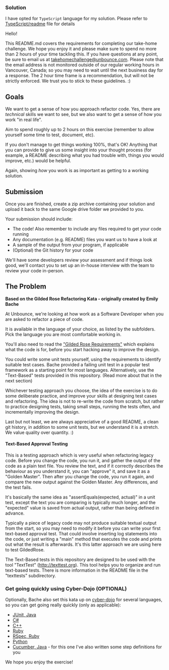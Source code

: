 ### Solution

I have opted for `TypeScript` language for my solution. Please refer to [TypeScript/readme](https://github.com/Kirandeepv/gilded-rose/blob/master/TypeScript/README.md) file for details

Hello!

This README.md covers the requirements for completing our take-home challenge. We hope you enjoy it and please make sure to spend no more than 2 hours of your time tackling this. If you have questions at any point, be sure to email us at [takehomechallenge@unbounce.com](mailto:takehomechallenge@unbounce.com). Please note that the email address is not monitored outside of our regular working hours in Vancouver, Canada; so you may need to wait until the next business day for a response. The 2 hour time frame is a recommendation, but will not be strictly enforced. We trust you to stick to these guidelines. :)

## Goals

We want to get a sense of how you approach refactor code. Yes, there are _technical_ skills we want to see, but we also want to get a sense of how you work "in real life".

Aim to spend roughly up to 2 hours on this exercise (remember to allow yourself some time to test, document, etc).

If you don't manage to get things working 100%, that's OK! Anything that you can provide to give us some insight into your thought process (for example, a README describing what you had trouble with, things you would improve, etc.) would be helpful.

Again, showing _how_ you work is as important as getting to a working solution.

## Submission

Once you are finished, create a zip archive containing your solution and upload it back to the same Google drive folder we provided to you.

Your submission should include:

- The code! Also remember to include any files required to get your code running
- Any documentation (e.g. README) files you want us to have a look at
- A sample of the output from your program, if applicable
- (Optional) the Git history for your code

We'll have some developers review your assessment and if things look good, we'll contact you to set up an in-house interview with the team to review your code in-person.

## The Problem

**Based on the Gilded Rose Refactoring Kata - originally created by Emily Bache**

At Unbounce, we're looking at how work as a Software Developer when you are asked to refactor a piece of code.

It is available in the language of your choice, as listed by the subfolders. Pick the language you are most comfortable working in.

You'll also need to read the ["Gilded Rose Requirements"](GildedRoseRequirements.txt) which explains what the code is for, before you start hacking away to improve the design.

You could write some unit tests yourself, using the requirements to identify suitable test cases. Bache provided a failing unit test in a popular test framework as a starting point for most languages. Alternatively, use the "Text-Based" tests provided in this repository. (Read more about that in the next section)

Whichever testing approach you choose, the idea of the exercise is to do some deliberate practice, and improve your skills at designing test cases and refactoring. The idea is not to re-write the code from scratch, but rather to practice designing tests, taking small steps, running the tests often, and incrementally improving the design.

Last but not least, we are always appreciative of a good README, a clean git history, in addition to some unit tests, but we understand it is a stretch. We value quality over quantity. :)

#### Text-Based Approval Testing

This is a testing approach which is very useful when refactoring legacy code. Before you change the code, you run it, and gather the output of the code as a plain text file. You review the text, and if it correctly describes the behaviour as you understand it, you can "approve" it, and save it as a "Golden Master". Then after you change the code, you run it again, and compare the new output against the Golden Master. Any differences, and the test fails.

It's basically the same idea as "assertEquals(expected, actual)" in a unit test, except the text you are comparing is typically much longer, and the "expected" value is saved from actual output, rather than being defined in advance.

Typically a piece of legacy code may not produce suitable textual output from the start, so you may need to modify it before you can write your first text-based approval test. That could involve inserting log statements into the code, or just writing a "main" method that executes the code and prints out what the result is afterwards. It's this latter approach we are using here to test GildedRose.

The Text-Based tests in this repository are designed to be used with the tool "TextTest" (http://texttest.org). This tool helps you to organize and run text-based tests. There is more information in the README file in the "texttests" subdirectory.

### Get going quickly using Cyber-Dojo (OPTIONAL)

Optionally, Bache also set this kata up on [cyber-dojo](http://cyber-dojo.org) for several languages, so you can get going really quickly (only as applicable):

- [JUnit, Java](http://cyber-dojo.org/forker/fork/751DD02C4C?avatar=snake&tag=8)
- [C#](http://cyber-dojo.org/forker/fork/5C5AC766B0?avatar=koala&tag=3)
- [C++](http://cyber-dojo.org/forker/fork/AA86ECBCC9?avatar=rhino&tag=7)
- [Ruby](http://cyber-dojo.org/forker/fork/A8943EAF92?avatar=hippo&tag=9)
- [RSpec, Ruby](http://cyber-dojo.org/forker/fork/8E58B0AD16?avatar=raccoon&tag=3)
- [Python](http://cyber-dojo.org/forker/fork/297041AA7A?avatar=lion&tag=4)
- [Cucumber, Java](http://cyber-dojo.org/forker/fork/0F82D4BA89?avatar=gorilla&tag=48) - for this one I've also written some step definitions for you

We hope you enjoy the exercise!
